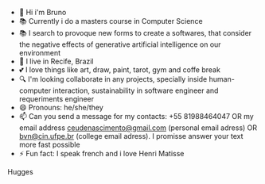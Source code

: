 - 🌱 Hi i'm Bruno
- 📚 Currently i do a masters course in Computer Science
- 📚 I search to provoque new forms to create a softwares, that consider the negative effects of generative artificial intelligence on our environment
- 📍 I live in Recife, Brazil
- 💕 I love things like art, draw, paint, tarot, gym and coffe break
- 🔍 I'm looking collaborate in any projects, specially inside human-computer interaction, sustainability in software engineer and requeriments engineer
- 😄 Pronouns: he/she/they
- 📫 Can you send a message for my contacts: +55 81988464047 OR my email address ceudenascimento@gmail.com (personal email adress) OR bvn@cin.ufpe.br (college email adress). I promisse answer your text more fast possible
- ⚡ Fun fact: I speak french and i love Henri Matisse
  
Hugges

